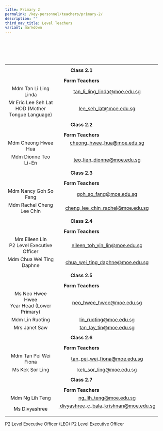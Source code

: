 ```yaml
---
title: Primary 2
permalink: /key-personnel/teachers/primary-2/
description: ""
third_nav_title: Level Teachers
variant: markdown
---
```

<br><br><br><br><table style="margin-left: auto; margin-right: auto;" border="0" width="100%" cellspacing="0">
<tbody>
<tr>
<td style="text-align: center;" colspan="2" height="41"><strong>Class 2.1</strong></td>
</tr>
	
<tr style="text-align: center;"><td colspan="2" style="text-align: center;" height="25"><strong>Form Teachers</strong></td>
</tr>
	
<tr style="text-align: center;"><td width="50%">Mdm Tan Li Ling Linda
</td><td width="50%"><a href="mailto:tan_li_ling_linda@moe.edu.sg" target="">tan_li_ling_linda@moe.edu.sg</a></td>
</tr>
	
<tr style="text-align: center;">
	<td> Mr Eric Lee Seh Lat <br>HOD (Mother Tongue Language)<br></td>
<td><a href="mailto:lee_seh_lat@moe.edu.sg" target="">lee_seh_lat@moe.edu.sg</a></td>
</tr>
	
<tr style="text-align: center;">
<td colspan="2" style="text-align: center;" height="41"><strong>Class 2.2</strong></td>
</tr>
	
<tr style="text-align: center;">
<td colspan="2" style="text-align: center;" height="25"><strong>Form Teachers</strong></td>
</tr>
	
<tr style="text-align: center;">
<td>Mdm Cheong Hwee Hua</td>
<td><a href="mailto:cheong_hwee_hua@moe.edu.sg" target="">cheong_hwee_hua@moe.edu.sg</a><br><br></td>
</tr>
	
<tr style="text-align: center;">
<td>Mdm Dionne Teo Li-En</td>
<td><a href="mailto:teo_lien_dionne@moe.edu.sg" target="">teo_lien_dionne@moe.edu.sg</a></td>
</tr>
	
<tr style="text-align: center;">
<td colspan="2" style="text-align: center;" height="41"><strong>Class 2.3</strong></td>
</tr>
	
<tr style="text-align: center;">
<td colspan="2" style="text-align: center;" height="25"><strong>Form Teachers</strong></td>
</tr>
	
<tr style="text-align: center;">
<td>Mdm Nancy Goh So Fang</td>
<td><a href="mailto:goh_so_fang@moe.edu.sg" target="">goh_so_fang@moe.edu.sg</a></td>
</tr>
<tr style="text-align: center;">
<td>Mdm Rachel Cheng Lee Chin</td>
<td><a href="mailto:cheng_lee_chin_rachel@moe.edu.sg" target="">cheng_lee_chin_rachel@moe.edu.sg</a></td>
</tr>
	
<tr style="text-align: center;">
<td colspan="2" style="text-align: center;" height="41"><strong>Class 2.4</strong></td>
</tr>
	
<tr style="text-align: center;">
<td colspan="2" style="text-align: center;" height="25"><strong>Form Teachers</strong></td>
</tr>
	
<tr style="text-align: center;">
	<td width="50%">Mrs Eileen Lin<br>P2 Level Executive Officer</td> 
<td width="50%"><a href="mailto:eileen_toh_yin_lin@moe.edu.sg" target="">eileen_toh_yin_lin@moe.edu.sg</a></td>
</tr>
	
<tr style="text-align: center;">
<td>Mdm Chua Wei Ting Daphne</td>
<td><a href="mailto:chua_wei_ting_daphne@moe.edu.sg" target="">chua_wei_ting_daphne@moe.edu.sg</a></td>
</tr>
	
<tr style="text-align: center;">
<td colspan="2" style="text-align: center;" height="41"><strong>Class 2.5</strong></td>
</tr>
	
<tr style="text-align: center;">
<td colspan="2" style="text-align: center;" height="25"><strong>Form Teachers</strong></td>
</tr>
	
<tr style="text-align: center;">
<td>Ms Neo Hwee Hwee <br> Year Head (Lower Primary)</td>
<td><a href="mailto:neo_hwee_hwee@moe.edu.sg" target="">neo_hwee_hwee@moe.edu.sg</a></td>
</tr>
	
<tr style="text-align: center;">
<td>Mdm Lin Ruoting</td>
<td><a href="mailto:teo_lin_ruoting@moe.edu.sg" target="">lin_ruoting@moe.edu.sg</a></td>
</tr>

<tr style="text-align: center;">
<td>Mrs Janet Saw</td>
<td><a href="mailto:tan_lay_tin@moe.edu.sg" target="">tan_lay_tin@moe.edu.sg</a></td>
</tr>

<tr style="text-align: center;">
<td colspan="2" style="text-align: center;" height="41"><strong>Class 2.6</strong></td>
</tr>
	
<tr style="text-align: center;">
<td colspan="2" style="text-align: center;" height="25"><strong>Form Teachers</strong></td>
</tr>
	
<tr style="text-align: center;">
<td> Mdm Tan Pei Wei Fiona</td>
<td><a href="mailto:tan_pei_wei_fiona@moe.edu.sg" target="">tan_pei_wei_fiona@moe.edu.sg</a></td>
</tr>
	
<tr style="text-align: center;">
<td>Ms Kek Sor Ling</td>
<td><a href="mailto:kek_sor_ling@moe.edu.sg" target="">kek_sor_ling@moe.edu.sg</a></td>
</tr>
	
<tr style="text-align: center;">
<td colspan="2" style="text-align: center;" height="41"><strong>Class 2.7</strong></td>
</tr>

<tr style="text-align: center;">
<td colspan="2" style="text-align: center;" height="25"><strong>Form Teachers</strong></td>
</tr>

<tr style="text-align: center;">
<td>Mdm Ng Lih Teng</td>
<td><a href="mailto:ng_lih_teng@moe.edu.sg" target="">ng_lih_teng@moe.edu.sg</a></td>
</tr>

<tr style="text-align: center;">
<td>Ms Divyashree</td>
<td><a href="mailto:divyashree_c_bala_krishnan@moe.edu.sg" target="">&nbsp;divyashree_c_bala_krishnan@moe.edu.sg</a><br><br></td>
</tr>
</tbody>
</table> P2 Level Executive Officer (LEO) P2 Level Executive Officer